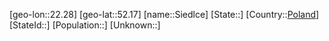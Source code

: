 ﻿---
location: [52.17,22.28]
type: City
tags:
- geo/City


SpocWebEntityId: 34246
isDeleted: false
confidential: public

---
[geo-lon::22.28]
[geo-lat::52.17]
[name::Siedlce]
[State::]
[Country::[Poland](geo/Continent/Europe/Poland.md)]
[StateId::]
[Population::]
[Unknown::]

